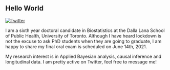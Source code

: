## Hello World 

[![Twitter](https://utilitypeopleuk.com/wp-content/uploads/2017/06/twitter-icon-circle-blue-logo-preview.png)](https://twitter.com/KuanLiu2)

I am a sixth year doctoral candidate in Biostatistics at the Dalla Lana School of Public Health, University of Toronto. Although I have heard lockdown is not the excuse to ask PhD students when they are going to graduate, I am happy to share my final oral exam is scheduled on June 14th, 2021. 

My research interest is in Applied Bayesian analysis, causal inference and longitudinal data. I am pretty active on Twitter, feel free to message me!

